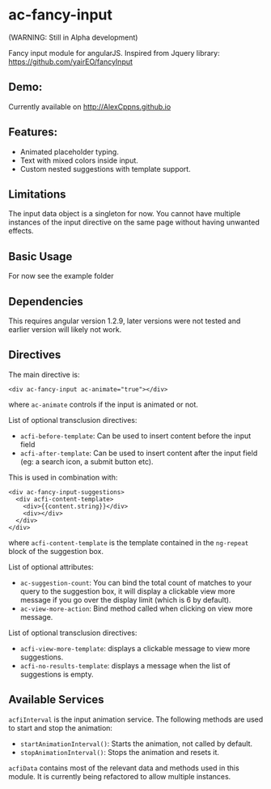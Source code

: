 # ac-fancy-input

(WARNING: Still in Alpha development)

Fancy input module for angularJS.
Inspired from Jquery library: https://github.com/yairEO/fancyInput

## Demo:

Currently available on http://AlexCppns.github.io


## Features:

- Animated placeholder typing.
- Text with mixed colors inside input.
- Custom nested suggestions with template support.

## Limitations

The input data object is a singleton for now.
You cannot have multiple instances of the input directive on the same page without having unwanted effects.

## Basic Usage

For now see the example folder

## Dependencies

This requires angular version 1.2.9, later versions were not tested and earlier version will likely not work.

## Directives

The main directive is:

    <div ac-fancy-input ac-animate="true"></div>

where `ac-animate` controls if the input is animated or not.

List of optional transclusion directives:

- `acfi-before-template`: Can be used to insert content before the input field
- `acfi-after-template`: Can be used to insert content after the input field (eg: a search icon, a submit button etc).

This is used in combination with:

    <div ac-fancy-input-suggestions>
      <div acfi-content-template>
        <div>{{content.string}}</div>
        <div></div>
      </div>
    </div>

where `acfi-content-template` is the template contained in the `ng-repeat` block of the suggestion box.

List of optional attributes:

- `ac-suggestion-count`: You can bind the total count of matches to your query to the suggestion box, it will display a clickable view more message if you go over the display limit (which is 6 by default).
- `ac-view-more-action`: Bind method called when clicking on view more message.

List of optional transclusion directives:

- `acfi-view-more-template`: displays a clickable message to view more suggestions.
- `acfi-no-results-template`: displays a message when the list of suggestions is empty.

## Available Services

`acfiInterval` is the input animation service. The following methods are used to start and stop the animation:

- `startAnimationInterval()`: Starts the animation, not called by default.
- `stopAnimationInterval()`: Stops the animation and resets it.

`acfiData` contains most of the relevant data and methods used in this module. It is currently being refactored to allow multiple instances.





